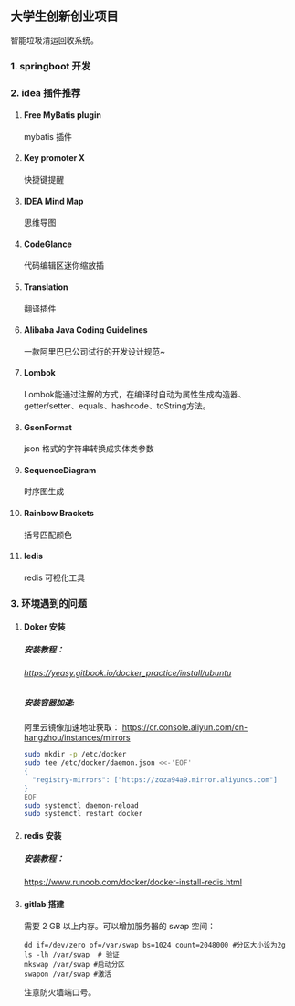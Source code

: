 ## 大学生创新创业项目

智能垃圾清运回收系统。

### 1. springboot 开发



### 2. idea 插件推荐

1. #### Free MyBatis plugin

   mybatis 插件

2. #### Key promoter X

   快捷键提醒

3. #### IDEA Mind Map

   思维导图

4. #### CodeGlance

   代码编辑区迷你缩放插

5. #### Translation

   翻译插件

6. #### Alibaba Java Coding Guidelines

   一款阿里巴巴公司试行的开发设计规范~

7. #### Lombok

   Lombok能通过注解的方式，在编译时自动为属性生成构造器、getter/setter、equals、hashcode、toString方法。

8. #### GsonFormat

   json 格式的字符串转换成实体类参数

9. #### SequenceDiagram

   时序图生成

10. #### Rainbow Brackets

    括号匹配颜色

11. #### Iedis

    redis 可视化工具

### 3. 环境遇到的问题

1. #### Doker 安装

   ##### 安装教程：

   ###### https://yeasy.gitbook.io/docker_practice/install/ubuntu

   ##### 安装容器加速:

   阿里云镜像加速地址获取： https://cr.console.aliyun.com/cn-hangzhou/instances/mirrors

   ```bash
   sudo mkdir -p /etc/docker
   sudo tee /etc/docker/daemon.json <<-'EOF'
   {
     "registry-mirrors": ["https://zoza94a9.mirror.aliyuncs.com"]
   }
   EOF
   sudo systemctl daemon-reload
   sudo systemctl restart docker
   ```

   

2. #### redis 安装

   ##### 安装教程：

   https://www.runoob.com/docker/docker-install-redis.html

   

3. #### gitlab 搭建

   需要 2 GB 以上内存。可以增加服务器的 swap 空间：

   ```
   dd if=/dev/zero of=/var/swap bs=1024 count=2048000 #分区大小设为2g
   ls -lh /var/swap  # 验证
   mkswap /var/swap #启动分区
   swapon /var/swap #激活
   ```

   注意防火墙端口号。


